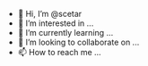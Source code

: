 - 👋 Hi, I’m @scetar
- 👀 I’m interested in ...
- 🌱 I’m currently learning ...
- 💞️ I’m looking to collaborate on ...
- 📫 How to reach me ...

<!---
scetar/scetar is a ✨ special ✨ repository because its `README.md` (this file) appears on your GitHub profile.
You can click the Preview link to take a look at your changes.
--->
